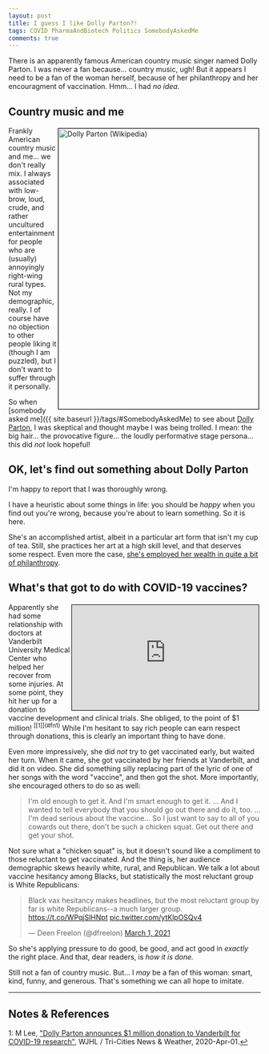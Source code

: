 ```yaml
---
layout: post
title: I guess I like Dolly Parton?!
tags: COVID PharmaAndBiotech Politics SomebodyAskedMe
comments: true
---
```


There is an apparently famous American country music singer named Dolly Parton.  I was
never a fan because&hellip; country music, ugh!  But it appears I need to be a fan of the
woman herself, because of her philanthropy and her encouragment of vaccination.
Hmm&hellip; I had _no idea._  


## Country music and me  

<img src="{{ site.baseurl }}/images/2021-03-08-i-guess-i-like-dolly-parton-dolly.jpg" width="400" height="560" alt="Dolly Parton (Wikipedia)" title="Dolly Parton (Wikipedia)" style="float: right; margin: 3px 3px 3px 3px; border: 1px solid #000000;">
Frankly American country music and me&hellip; we don't really mix.  I always associated
with low-brow, loud, crude, and rather uncultured entertainment for people who are
(usually) annoyingly right-wing rural types.  Not my demographic, really.  I of course
have no objection to other people liking it (though I am puzzled), but I don't want to
suffer through it personally.  

So when [somebody asked me]({{ site.baseurl }}/tags/#SomebodyAskedMe) to see about 
[Dolly Parton](https://en.wikipedia.org/wiki/Dolly_Parton), I was skeptical and thought
maybe I was being trolled.  I mean: the big hair&hellip; the provocative figure&hellip; the loudly
performative stage persona&hellip; this did _not_ look hopeful!  


## OK, let's find out something about Dolly Parton  

I'm happy to report that I was thoroughly wrong.  

I have a heuristic about some things in life: you should be _happy_ when you find out you're
wrong, because you're about to learn something.  So it is here.  

She's an accomplished artist, albeit in a particular art form that isn't my cup of tea.
Still, she practices her art at a high skill level, and that deserves some respect.  Even
more the case, 
[she's employed her wealth in quite a bit of philanthropy](https://en.wikipedia.org/wiki/Dolly_Parton#Philanthropy).  


## What's that got to do with COVID-19 vaccines?  

<iframe width="373" height="210" src="https://www.youtube.com/embed/jf0fN8EK6W4" allow="accelerometer; clipboard-write; encrypted-media; gyroscope; picture-in-picture" allowfullscreen style="float: right; margin: 3px 3px 3px 3px; border: 1px solid #000000;"></iframe>
Apparently she had some relationship with doctors at Vanderbilt University Medical Center
who helped her recover from some injuries.  At some point, they hit her up for a donation
to vaccine development and clinical trials.  She obliged, to the point of $1 
million! <sup id="fn1a">[[1]](#fn1)</sup>  While I'm hesitant to say rich people can earn
respect through donations, this is clearly an important thing to have done.  

Even more impressively, she did _not_ try to get vaccinated early, but waited her turn.
When it came, she got vaccinated by her friends at Vanderbilt, and did it on video.  She
did something silly replacing part of the lyric of one of her songs with the word
"vaccine", and then got the shot.  More importantly, she encouraged others to do so as
well:  

> I'm old enough to get it.  And I'm smart enough to get it.  &hellip; And I wanted to
> tell everybody that you should go out there and do it, too.  &hellip; I'm dead serious
> about the vaccine&hellip; So I just want to say to all of you cowards out there, don't
> be such a chicken squat.  Get out there and get your shot.  

Not sure what a "chicken squat" is, but it doesn't sound like a compliment to those
reluctant to get vaccinated.  And the thing is, her audience demographic skews heavily
white, rural, and Republican.  We talk a lot about vaccine hesitancy among Blacks, but
statistically the most reluctant group is White Republicans:  

<blockquote class="twitter-tweet">
  <p lang="en" dir="ltr">
	Black vax hesitancy makes headlines, but the most reluctant group
	by far is white Republicans--a much larger group.  
	<a href="https://t.co/WPqjSlHNpt">https://t.co/WPqjSlHNpt</a> 
	<a href="https://t.co/ytKlpOSQv4">pic.twitter.com/ytKlpOSQv4</a>
  </p>
  &mdash; Deen Freelon (@dfreelon) <a href="https://twitter.com/dfreelon/status/1366393501563441153?ref_src=twsrc%5Etfw">March 1, 2021</a>
</blockquote> 
<script async src="https://platform.twitter.com/widgets.js"></script>

So she's applying pressure to do good, be good, and act good in _exactly_ the right
place.  And that, dear readers, is _how it is done._  

Still not a fan of country music.  But&hellip; I _may_ be a fan of this woman: smart,
kind, funny, and generous.  That's something we can all hope to imitate.  

---

## Notes &amp; References  

<!--
<sup id="fn1a">[[1]](#fn1)</sup>
<a id="fn1">1</a>: [↩](#fn1a)  
-->

<a id="fn1">1</a>: M Lee, ["Dolly Parton announces $1 million donation to Vanderbilt for COVID-19 research"](https://www.wjhl.com/local-coronavirus-coverage/dolly-parton-announces-she-will-donate-1-million-to-vanderbilt-for-covid-19-research/), WJHL / Tri-Cities News &amp; Weather, 2020-Apr-01.[↩](#fn1a)  
